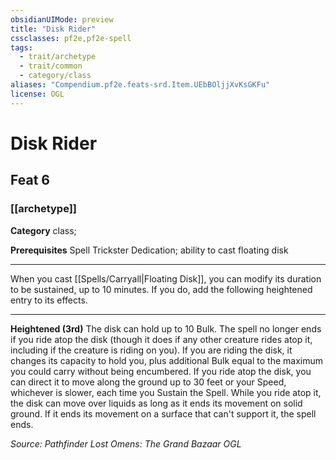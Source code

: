 ```yaml
---
obsidianUIMode: preview
title: "Disk Rider"
cssclasses: pf2e,pf2e-spell
tags:
  - trait/archetype
  - trait/common
  - category/class
aliases: "Compendium.pf2e.feats-srd.Item.UEbBOljjXvKsGKFu"
license: OGL
---
```

# Disk Rider
## Feat 6
### [[archetype]]

**Category** class; 



**Prerequisites** Spell Trickster Dedication; ability to cast floating disk
* * *
When you cast [[Spells/Carryall|Floating Disk]], you can modify its duration to be sustained, up to 10 minutes. If you do, add the following heightened entry to its effects.

* * *

**Heightened (3rd)** The disk can hold up to 10 Bulk. The spell no longer ends if you ride atop the disk (though it does if any other creature rides atop it, including if the creature is riding on you). If you are riding the disk, it changes its capacity to hold you, plus additional Bulk equal to the maximum you could carry without being encumbered. If you ride atop the disk, you can direct it to move along the ground up to 30 feet or your Speed, whichever is slower, each time you Sustain the Spell. While you ride atop it, the disk can move over liquids as long as it ends its movement on solid ground. If it ends its movement on a surface that can't support it, the spell ends.

*Source: Pathfinder Lost Omens: The Grand Bazaar*
*OGL*